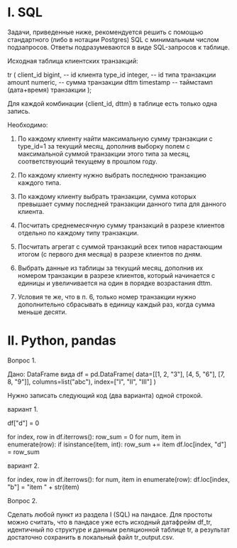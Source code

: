 I. SQL
======

Задачи, приведенные ниже, рекомендуется решить с помощью стандартного (либо в нотации Postgres) SQL с минимальным числом подзапросов. Ответы подразумеваются в виде SQL-запросов к таблице.

Исходная таблица клиентских транзакций:

tr (
  client_id bigint,   -- id клиента
  type_id integer,    -- id типа транзакции
  amount numeric,     -- сумма транзакции
  dttm timestamp      -- таймстамп (дата+время) транзакции
);

Для каждой комбинации {client_id, dttm} в таблице есть только одна запись.

Необходимо:

1. По каждому клиенту найти максимальную сумму транзакции с type_id=1 за текущий месяц, дополнив выборку полем с максимальной суммой транзакции этого типа за месяц, соответствующий текущему в прошлом году.

2. По каждому клиенту нужно выбрать последнюю транзакцию каждого типа.

3. По каждому клиенту выбрать транзакции, сумма которых превышает сумму последней транзакции данного типа для данного клиента.

4. Посчитать среднемесячную сумму транзакций в разрезе клиентов отдельно по каждому типу транзакции.

5. Посчитать агрегат с суммой транзакций всех типов нарастающим итогом (с первого дня месяца) в разрезе клиентов по дням.

6. Выбрать данные из таблицы за текущий месяц, дополнив их номером транзакции в разрезе клиентов, который начинается с единицы и увеличивается на один в порядке возрастания dttm.

7. Условия те же, что в п. 6, только номер транзакции нужно дополнительно сбрасывать в единицу каждый раз, когда сумма меньше десяти.



II. Python, pandas
==================

Вопрос 1.

Дано: DataFrame вида
df = pd.DataFrame(
    data=[[1, 2, "3"], [4, 5, "6"], [7, 8, "9"]],
    columns=list("abc"),
    index=["I", "II", "III"]
)

Нужно записать следующий код (два варианта) одной строкой.

вариант 1.

df["d"] = 0

for index, row in df.iterrows():
    row_sum = 0
    for num, item in enumerate(row):
        if isinstance(item, int):
            row_sum += item
    df.loc[index, "d"] = row_sum

вариант 2.

for index, row in df.iterrows():
    for num, item in enumerate(row):
        df.loc[index, "b"] = "item " + str(item)


Вопрос 2.

Сделать любой пункт из раздела I (SQL) на пандасе. Для простоты можно считать, что в пандасе уже есть исходный датафрейм df_tr, идентичный по структуре и данным реляционной таблице tr, а результат достаточно сохранить в локальный файл tr_output.csv.
